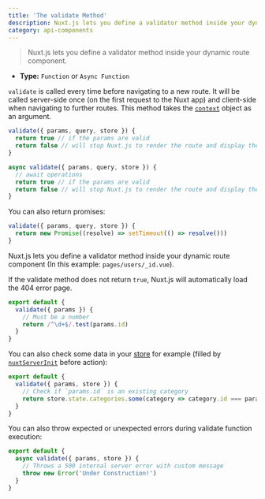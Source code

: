 ```yaml
---
title: 'The validate Method'
description: Nuxt.js lets you define a validator method inside your dynamic route component.
category: api-components
---
```


> Nuxt.js lets you define a validator method inside your dynamic route component.

- **Type:** `Function` or `Async Function`

`validate` is called every time before navigating to a new route. It will be called server-side once (on the first request to the Nuxt app) and client-side when navigating to further routes. This method takes the [`context`](/docs/2.x/internals-glossary/context) object as an argument.

```js
validate({ params, query, store }) {
  return true // if the params are valid
  return false // will stop Nuxt.js to render the route and display the error page
}
```

```js
async validate({ params, query, store }) {
  // await operations
  return true // if the params are valid
  return false // will stop Nuxt.js to render the route and display the error page
}
```

You can also return promises:

```js
validate({ params, query, store }) {
  return new Promise((resolve) => setTimeout(() => resolve()))
}
```

Nuxt.js lets you define a validator method inside your dynamic route component (In this example: `pages/users/_id.vue`).

If the validate method does not return `true`, Nuxt.js will automatically load the 404 error page.

```js
export default {
  validate({ params }) {
    // Must be a number
    return /^\d+$/.test(params.id)
  }
}
```

You can also check some data in your [store](/docs/2.x/directory-structure/store) for example (filled by [`nuxtServerInit`](/docs/2.x/directory-structure/store#the-nuxtserverinit-action) before action):

```js
export default {
  validate({ params, store }) {
    // Check if `params.id` is an existing category
    return store.state.categories.some(category => category.id === params.id)
  }
}
```

You can also throw expected or unexpected errors during validate function execution:

```js
export default {
  async validate({ params, store }) {
    // Throws a 500 internal server error with custom message
    throw new Error('Under Construction!')
  }
}
```

